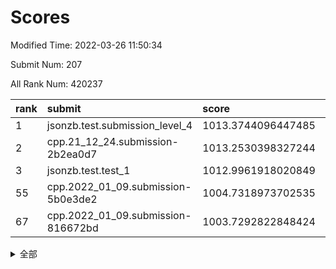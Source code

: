 # Scores

Modified Time: 2022-03-26 11:50:34

Submit Num: 207

All Rank Num: 420237

| rank |               submit               |       score        |       sigma        | pk_num |
| :--- | :--------------------------------- | :----------------- | :----------------- | :----- |
| 1    | jsonzb.test.submission_level_4     | 1013.3744096447485 | 0.8157244436103037 | 8118   |
| 2    | cpp.21_12_24.submission-2b2ea0d7   | 1013.2530398327244 | 0.8141540556730477 | 8120   |
| 3    | jsonzb.test.test_1                 | 1012.9961918020849 | 0.8461497485891137 | 8123   |
| 55   | cpp.2022_01_09.submission-5b0e3de2 | 1004.7318973702535 | 0.7055544977585665 | 8121   |
| 67   | cpp.2022_01_09.submission-816672bd | 1003.7292822848424 | 0.7058450106359808 | 8120   |


<details>
<summary>全部</summary>

| rank |                 submit                 |       score        |       sigma        | pk_num |
| :--- | :------------------------------------- | :----------------- | :----------------- | :----- |
| 1    | jsonzb.test.submission_level_4         | 1013.3744096447485 | 0.8157244436103037 | 8118   |
| 2    | cpp.21_12_24.submission-2b2ea0d7       | 1013.2530398327244 | 0.8141540556730477 | 8120   |
| 3    | jsonzb.test.test_1                     | 1012.9961918020849 | 0.8461497485891137 | 8123   |
| 4    | gobigger.level_3.submission_level_3_30 | 1012.0146584654937 | 0.8034226595187264 | 8122   |
| 5    | gobigger.level_3.submission_level_3_16 | 1011.7356542644874 | 0.763739480303206  | 8116   |
| 6    | gobigger.level_3.submission_level_3_1  | 1011.3128829780237 | 0.7773215322622995 | 8122   |
| 7    | gobigger.level_3.submission_level_3_11 | 1011.2411797964643 | 0.7774718153242762 | 8122   |
| 8    | gobigger.level_3.submission_level_3_25 | 1011.2116356948013 | 0.7863808464751817 | 8122   |
| 9    | gobigger.level_3.submission_level_3_49 | 1011.014612247676  | 0.7660109831760225 | 8124   |
| 10   | gobigger.level_3.submission_level_3_2  | 1010.9860517636914 | 0.7821621427738362 | 8122   |
| 11   | gobigger.level_3.submission_level_3_36 | 1010.958484332971  | 0.7726788518728427 | 8123   |
| 12   | gobigger.level_3.submission_level_3_42 | 1010.9178804158892 | 0.7812727848982963 | 8124   |
| 13   | gobigger.level_3.submission_level_3_3  | 1010.8096330718166 | 0.7812906212864172 | 8117   |
| 14   | gobigger.level_3.submission_level_3_29 | 1010.8054447540786 | 0.792322225487862  | 8123   |
| 15   | gobigger.level_3.submission_level_3_7  | 1010.7022674794982 | 0.7886098461001109 | 8124   |
| 16   | gobigger.level_3.submission_level_3_18 | 1010.7016534054288 | 0.7530356429504921 | 8119   |
| 17   | gobigger.level_3.submission_level_3_48 | 1010.6796050450102 | 0.7610976151953098 | 8121   |
| 18   | gobigger.level_3.submission_level_3_24 | 1010.5839990418231 | 0.783183455239351  | 8121   |
| 19   | gobigger.level_3.submission_level_3_41 | 1010.5523465836055 | 0.7517355891274065 | 8124   |
| 20   | gobigger.level_3.submission_level_3_26 | 1010.3756717193119 | 0.7825183678761162 | 8120   |
| 21   | gobigger.level_3.submission_level_3_0  | 1010.266128039422  | 0.7651954153102198 | 8122   |
| 22   | gobigger.level_3.submission_level_3_20 | 1010.1741387473727 | 0.7666348178426909 | 8118   |
| 23   | gobigger.level_3.submission_level_3_19 | 1010.1264312719729 | 0.7685139352250346 | 8119   |
| 24   | gobigger.level_3.submission_level_3_8  | 1010.0732051605529 | 0.7713217833383935 | 8125   |
| 25   | gobigger.level_3.submission_level_3_23 | 1010.0142582337457 | 0.7439811168300713 | 8122   |
| 26   | gobigger.level_3.submission_level_3_4  | 1009.9392520214241 | 0.780550007746068  | 8119   |
| 27   | gobigger.level_3.submission_level_3_40 | 1009.9365297341297 | 0.7664507133036971 | 8120   |
| 28   | gobigger.level_3.submission_level_3_13 | 1009.9185390077479 | 0.7625028438775313 | 8126   |
| 29   | gobigger.level_3.submission_level_3_44 | 1009.8182439626602 | 0.779667332423544  | 8124   |
| 30   | gobigger.level_3.submission_level_3_39 | 1009.8059075854811 | 0.7469361549353349 | 8121   |
| 31   | gobigger.level_3.submission_level_3_43 | 1009.6940341625516 | 0.7626405805525444 | 8122   |
| 32   | gobigger.level_3.submission_level_3_38 | 1009.6610296037435 | 0.7536060042252798 | 8124   |
| 33   | gobigger.level_3.submission_level_3_45 | 1009.6571927955555 | 0.7359818430579194 | 8123   |
| 34   | gobigger.level_3.submission_level_3_34 | 1009.5915472448136 | 0.7542059954964111 | 8123   |
| 35   | gobigger.level_3.submission_level_3_14 | 1009.5657132026556 | 0.7696938822437953 | 8122   |
| 36   | gobigger.level_3.submission_level_3_5  | 1009.532513778947  | 0.7490492294094258 | 8121   |
| 37   | gobigger.level_3.submission_level_3_12 | 1009.4678350515302 | 0.7855741569377277 | 8117   |
| 38   | gobigger.level_3.submission_level_3_32 | 1009.462714281804  | 0.743248913525395  | 8117   |
| 39   | gobigger.level_3.submission_level_3_27 | 1009.295813239018  | 0.7484131816179637 | 8123   |
| 40   | gobigger.level_3.submission_level_3_31 | 1009.1985557330697 | 0.7395945280799531 | 8120   |
| 41   | gobigger.level_3.submission_level_3_47 | 1009.1649108124348 | 0.7535909464035065 | 8120   |
| 42   | gobigger.level_3.submission_level_3_35 | 1009.1127600289643 | 0.7482887244213654 | 8119   |
| 43   | gobigger.level_3.submission_level_3_6  | 1009.0795105753034 | 0.7487357286827914 | 8118   |
| 44   | gobigger.level_3.submission_level_3_46 | 1009.060654354939  | 0.7509495244602057 | 8119   |
| 45   | gobigger.level_3.submission_level_3_37 | 1009.0564209311655 | 0.7393090047490973 | 8119   |
| 46   | gobigger.level_3.submission_level_3_22 | 1009.0365075827438 | 0.7364833922564061 | 8121   |
| 47   | gobigger.level_3.submission_level_3_28 | 1009.0228419421366 | 0.7496143228030336 | 8123   |
| 48   | gobigger.level_3.submission_level_3_15 | 1009.0028300656157 | 0.7570029015001564 | 8119   |
| 49   | gobigger.level_3.submission_level_3_17 | 1008.9504640370951 | 0.7414952712976834 | 8123   |
| 50   | gobigger.level_3.submission_level_3_33 | 1008.8364858709261 | 0.73746020516712   | 8126   |
| 51   | gobigger.level_3.submission_level_3_9  | 1008.687400363985  | 0.742665496569178  | 8119   |
| 52   | gobigger.level_3.submission_level_3_21 | 1008.5341723133797 | 0.7309512572627777 | 8120   |
| 53   | gobigger.level_3.submission_level_3_10 | 1008.5281757972627 | 0.7448996192114461 | 8114   |
| 54   | gobigger.level_1.submission_level_1_7  | 1005.96357443779   | 0.73157201275385   | 8122   |
| 55   | cpp.2022_01_09.submission-5b0e3de2     | 1004.7318973702535 | 0.7055544977585665 | 8121   |
| 56   | gobigger.level_1.submission_level_1_16 | 1004.5442077399342 | 0.7147149139351032 | 8121   |
| 57   | gobigger.level_1.submission_level_1_14 | 1004.5018061106473 | 0.7345332387902118 | 8122   |
| 58   | gobigger.level_1.submission_level_1_18 | 1004.3803895278728 | 0.7134085442046781 | 8122   |
| 59   | gobigger.level_1.submission_level_1_46 | 1004.3740089877668 | 0.7136168992984172 | 8119   |
| 60   | gobigger.level_1.submission_level_1_15 | 1004.1495428208755 | 0.7320905710544713 | 8119   |
| 61   | gobigger.level_1.submission_level_1_34 | 1004.0354732832263 | 0.7163958581508969 | 8119   |
| 62   | gobigger.level_1.submission_level_1_20 | 1003.8667100234744 | 0.7066701509905087 | 8126   |
| 63   | gobigger.level_1.submission_level_1_27 | 1003.8606760253176 | 0.7216801134481232 | 8117   |
| 64   | gobigger.level_1.submission_level_1_30 | 1003.8273118314793 | 0.7238838511794612 | 8118   |
| 65   | gobigger.level_1.submission_level_1_47 | 1003.7991140213422 | 0.719007223354858  | 8124   |
| 66   | gobigger.level_1.submission_level_1_3  | 1003.749517578524  | 0.7097810399887599 | 8117   |
| 67   | cpp.2022_01_09.submission-816672bd     | 1003.7292822848424 | 0.7058450106359808 | 8120   |
| 68   | gobigger.level_1.submission_level_1_35 | 1003.7139442713986 | 0.722142334021412  | 8124   |
| 69   | gobigger.level_1.submission_level_1_1  | 1003.6687195295682 | 0.7176764822652877 | 8118   |
| 70   | gobigger.level_1.submission_level_1_8  | 1003.6199604771723 | 0.7243065392745331 | 8121   |
| 71   | gobigger.level_1.submission_level_1_19 | 1003.6159223485946 | 0.7306501692296078 | 8119   |
| 72   | gobigger.level_1.submission_level_1_2  | 1003.5726211603023 | 0.7146442883648486 | 8123   |
| 73   | gobigger.level_1.submission_level_1_29 | 1003.5142156061531 | 0.7294522653916561 | 8119   |
| 74   | gobigger.level_1.submission_level_1_22 | 1003.4759239260985 | 0.725333158836157  | 8113   |
| 75   | gobigger.level_1.submission_level_1_5  | 1003.4689416234119 | 0.7252615900226735 | 8118   |
| 76   | gobigger.level_1.submission_level_1_13 | 1003.4183331682284 | 0.7155469033148584 | 8126   |
| 77   | gobigger.level_1.submission_level_1_39 | 1003.3763782799393 | 0.7081934952076278 | 8126   |
| 78   | gobigger.level_1.submission_level_1_37 | 1003.3498067868346 | 0.7100599854361517 | 8121   |
| 79   | gobigger.level_1.submission_level_1_44 | 1003.3044534234652 | 0.7187367569268374 | 8115   |
| 80   | gobigger.level_1.submission_level_1_42 | 1003.3024840222582 | 0.7088535623520814 | 8116   |
| 81   | gobigger.level_1.submission_level_1_49 | 1003.2847889538116 | 0.7063462978092565 | 8122   |
| 82   | gobigger.level_1.submission_level_1_41 | 1003.2535420722168 | 0.7069701459285633 | 8119   |
| 83   | gobigger.level_1.submission_level_1_33 | 1003.1723798760345 | 0.7176531592147993 | 8118   |
| 84   | gobigger.level_1.submission_level_1_31 | 1003.103333941304  | 0.7204500719524831 | 8115   |
| 85   | gobigger.level_1.submission_level_1_48 | 1003.0512169752994 | 0.7150145522975171 | 8117   |
| 86   | gobigger.level_1.submission_level_1_28 | 1002.8765462081451 | 0.7125931566771335 | 8120   |
| 87   | gobigger.level_1.submission_level_1_6  | 1002.8419568969784 | 0.7054104288867242 | 8124   |
| 88   | gobigger.level_1.submission_level_1_9  | 1002.7912472334841 | 0.7141736982512376 | 8117   |
| 89   | gobigger.level_1.submission_level_1_21 | 1002.7876624685792 | 0.7155322150441576 | 8127   |
| 90   | gobigger.level_1.submission_level_1_11 | 1002.7834941055524 | 0.7125142708963026 | 8119   |
| 91   | gobigger.level_1.submission_level_1_17 | 1002.7509121943002 | 0.7061052579745056 | 8115   |
| 92   | gobigger.level_1.submission_level_1_38 | 1002.7456303338643 | 0.7181182578697615 | 8118   |
| 93   | gobigger.level_1.submission_level_1_12 | 1002.734425470002  | 0.7140878087969849 | 8125   |
| 94   | gobigger.level_1.submission_level_1_26 | 1002.7174686668341 | 0.7174434926002703 | 8116   |
| 95   | gobigger.level_1.submission_level_1_25 | 1002.6974331867741 | 0.7120064773076888 | 8116   |
| 96   | gobigger.level_1.submission_level_1_43 | 1002.5183814566363 | 0.7053482087743139 | 8124   |
| 97   | gobigger.level_1.submission_level_1_4  | 1002.3401079639046 | 0.7092806044404172 | 8124   |
| 98   | gobigger.level_1.submission_level_1_23 | 1002.3209541034234 | 0.7089386117551857 | 8126   |
| 99   | gobigger.level_1.submission_level_1_10 | 1002.2960158512008 | 0.7087720488858213 | 8116   |
| 100  | gobigger.level_1.submission_level_1_0  | 1002.2316823755255 | 0.7175290995341578 | 8121   |
| 101  | gobigger.level_1.submission_level_1_32 | 1002.2244953876238 | 0.7043874308132578 | 8124   |
| 102  | gobigger.level_1.submission_level_1_24 | 1002.1937942509652 | 0.7122170572898187 | 8122   |
| 103  | gobigger.level_1.submission_level_1_45 | 1001.9340876720902 | 0.7112336536203958 | 8123   |
| 104  | gobigger.level_1.submission_level_1_36 | 1001.8712347601441 | 0.7144217077509254 | 8120   |
| 105  | gobigger.level_1.submission_level_1_40 | 1001.7353173951536 | 0.7029798137890241 | 8119   |
| 106  | gobigger.random.submission_random_27   | 997.2997106360086  | 0.7031704985859917 | 8121   |
| 107  | gobigger.random.submission_random_33   | 997.1317851023755  | 0.7112816364485058 | 8122   |
| 108  | gobigger.random.submission_random_24   | 997.0994599487838  | 0.6996662941691281 | 8123   |
| 109  | gobigger.random.submission_random_21   | 996.9212898033688  | 0.711048965160277  | 8121   |
| 110  | gobigger.random.submission_random_7    | 996.889185285096   | 0.6963260929841294 | 8123   |
| 111  | gobigger.random.submission_random_1    | 996.8590280429545  | 0.7012254448667152 | 8123   |
| 112  | gobigger.random.submission_random_2    | 996.7119201459492  | 0.7065993013325295 | 8115   |
| 113  | gobigger.random.submission_random_41   | 996.4970021294263  | 0.7096408115843489 | 8120   |
| 114  | gobigger.random.submission_random_38   | 996.4939464020476  | 0.7103860660345901 | 8120   |
| 115  | gobigger.random.submission_random_31   | 996.4588560165696  | 0.718353150442933  | 8118   |
| 116  | gobigger.random.submission_random_25   | 996.451506667601   | 0.7022719862292126 | 8121   |
| 117  | gobigger.random.submission_random_17   | 996.4488663027558  | 0.7011586337563763 | 8119   |
| 118  | gobigger.random.submission_random_47   | 996.4231219965953  | 0.7221475022596475 | 8125   |
| 119  | gobigger.random.submission_random_35   | 996.4130221187883  | 0.7211731716572641 | 8117   |
| 120  | gobigger.random.submission_random_36   | 996.3820692782351  | 0.7074404534322063 | 8122   |
| 121  | gobigger.random.submission_random_3    | 996.3672698436527  | 0.7174215726443676 | 8117   |
| 122  | gobigger.random.submission_random_10   | 996.3616238983781  | 0.7093423545298803 | 8118   |
| 123  | gobigger.random.submission_random_30   | 996.3558903082768  | 0.7048978261247816 | 8116   |
| 124  | gobigger.random.submission_random_9    | 996.3032855561581  | 0.7080243516983811 | 8118   |
| 125  | gobigger.random.submission_random_19   | 996.2271935745156  | 0.7032364683757383 | 8124   |
| 126  | gobigger.random.submission_random_5    | 996.2241145957687  | 0.711178015839189  | 8119   |
| 127  | gobigger.random.submission_random_44   | 996.0677635637606  | 0.6965083244764487 | 8122   |
| 128  | gobigger.random.submission_random_18   | 996.0637678814339  | 0.7079786698579991 | 8118   |
| 129  | gobigger.random.submission_random_23   | 996.0621770133533  | 0.7112372124720735 | 8119   |
| 130  | gobigger.random.submission_random_8    | 996.0609366888515  | 0.7130104826797061 | 8119   |
| 131  | gobigger.random.submission_random_20   | 996.0607492521133  | 0.7126382269177928 | 8120   |
| 132  | gobigger.random.submission_random_0    | 995.9355269638089  | 0.7082035559120444 | 8120   |
| 133  | gobigger.random.submission_random_12   | 995.9271927555588  | 0.7170390616229282 | 8124   |
| 134  | gobigger.random.submission_random_34   | 995.9180043427773  | 0.7244582695777324 | 8122   |
| 135  | gobigger.random.submission_random_32   | 995.8912390649443  | 0.7114006508097102 | 8121   |
| 136  | gobigger.random.submission_random_26   | 995.8847782200158  | 0.7030139902424628 | 8127   |
| 137  | gobigger.random.submission_random_45   | 995.8471808465398  | 0.7075141221837878 | 8124   |
| 138  | gobigger.random.submission_random_40   | 995.8319901856428  | 0.7220570901339193 | 8122   |
| 139  | gobigger.random.submission_random_4    | 995.8192450650218  | 0.6997425206740507 | 8119   |
| 140  | gobigger.random.submission_random_14   | 995.6275146938907  | 0.7126241402985994 | 8126   |
| 141  | gobigger.random.submission_random_43   | 995.5287144203577  | 0.704151408208097  | 8118   |
| 142  | gobigger.random.submission_random_15   | 995.5220325738906  | 0.7117738835675731 | 8120   |
| 143  | gobigger.random.submission_random_42   | 995.5144780315306  | 0.7148841982410318 | 8118   |
| 144  | gobigger.random.submission_random_16   | 995.4941619730129  | 0.7094876474103383 | 8119   |
| 145  | gobigger.random.submission_random_46   | 995.4736237381908  | 0.7098167772558301 | 8114   |
| 146  | gobigger.random.submission_random_13   | 995.4371410748488  | 0.7122009977880869 | 8123   |
| 147  | gobigger.random.submission_random_48   | 995.4007640845     | 0.7051899924246856 | 8124   |
| 148  | gobigger.random.submission_random_28   | 995.3876070011669  | 0.7051852802882211 | 8122   |
| 149  | gobigger.random.submission_random_37   | 995.3867004453705  | 0.7060889667745586 | 8118   |
| 150  | gobigger.random.submission_random_22   | 995.3376944271796  | 0.7096509984109565 | 8121   |
| 151  | gobigger.random.submission_random_6    | 995.159833451857   | 0.7160193709723743 | 8120   |
| 152  | gobigger.random.submission_random_29   | 995.1213715286582  | 0.7007095348285383 | 8121   |
| 153  | gobigger.random.submission_random_49   | 994.9609785417554  | 0.7130997875688403 | 8114   |
| 154  | gobigger.random.submission_random_11   | 994.8931260714033  | 0.7239349346492019 | 8123   |
| 155  | gobigger.level_2.submission_level_2_15 | 994.0457115253072  | 0.7427793685082716 | 8119   |
| 156  | gobigger.random.submission_random_39   | 994.0242761018085  | 0.7394860061686841 | 8123   |
| 157  | gobigger.level_2.submission_level_2_10 | 993.9459179090474  | 0.7382081385336622 | 8114   |
| 158  | gobigger.level_2.submission_level_2_23 | 993.877256981122   | 0.7448475521237323 | 8124   |
| 159  | gobigger.level_2.submission_level_2_37 | 993.6693914846767  | 0.7231770597804704 | 8117   |
| 160  | gobigger.level_2.submission_level_2_36 | 993.63710727942    | 0.7228011455911036 | 8118   |
| 161  | gobigger.level_2.submission_level_2_21 | 993.5384265702517  | 0.7596173924504971 | 8119   |
| 162  | gobigger.level_2.submission_level_2_12 | 993.2385306835437  | 0.7510187195831836 | 8121   |
| 163  | gobigger.level_2.submission_level_2_20 | 993.2339712163844  | 0.7431093667517631 | 8118   |
| 164  | gobigger.level_2.submission_level_2_1  | 993.0955824706027  | 0.7388008075361951 | 8124   |
| 165  | gobigger.level_2.submission_level_2_13 | 993.065378164683   | 0.7460606041721697 | 8121   |
| 166  | gobigger.level_2.submission_level_2_4  | 993.019275497958   | 0.7347044530445863 | 8111   |
| 167  | gobigger.level_2.submission_level_2_40 | 993.0088001843027  | 0.7346101833951223 | 8115   |
| 168  | gobigger.level_2.submission_level_2_17 | 992.9354687947172  | 0.7509063718942389 | 8123   |
| 169  | gobigger.level_2.submission_level_2_7  | 992.9135627137947  | 0.7513250659137555 | 8122   |
| 170  | gobigger.level_2.submission_level_2_38 | 992.7989054869577  | 0.7335877800514305 | 8120   |
| 171  | gobigger.level_2.submission_level_2_47 | 992.7634502412827  | 0.7320931323192748 | 8123   |
| 172  | gobigger.level_2.submission_level_2_9  | 992.7559012046125  | 0.7400069741107348 | 8128   |
| 173  | gobigger.level_2.submission_level_2_43 | 992.6938767118297  | 0.755707575241967  | 8126   |
| 174  | gobigger.level_2.submission_level_2_0  | 992.5587455931478  | 0.7305291506299548 | 8121   |
| 175  | gobigger.level_2.submission_level_2_18 | 992.5581873337902  | 0.7437230309793225 | 8118   |
| 176  | gobigger.level_2.submission_level_2_46 | 992.4251848994505  | 0.7258695067198139 | 8120   |
| 177  | gobigger.level_2.submission_level_2_44 | 992.359687124165   | 0.7411058648534025 | 8119   |
| 178  | gobigger.level_2.submission_level_2_28 | 992.3286202752455  | 0.7558212035560513 | 8124   |
| 179  | gobigger.level_2.submission_level_2_6  | 992.3275138136852  | 0.7370589592964044 | 8119   |
| 180  | gobigger.level_2.submission_level_2_29 | 992.169570620762   | 0.7521741204356055 | 8123   |
| 181  | gobigger.level_2.submission_level_2_5  | 992.0746821712644  | 0.749201814454787  | 8119   |
| 182  | gobigger.level_2.submission_level_2_41 | 992.0681567915359  | 0.7562123077186027 | 8121   |
| 183  | gobigger.level_2.submission_level_2_24 | 992.0670162695127  | 0.7462517032481395 | 8123   |
| 184  | gobigger.level_2.submission_level_2_30 | 992.0501426108586  | 0.7423465417373666 | 8120   |
| 185  | gobigger.level_2.submission_level_2_22 | 991.9294808464296  | 0.7502240594971654 | 8122   |
| 186  | gobigger.level_2.submission_level_2_27 | 991.927270106714   | 0.7466889353472593 | 8121   |
| 187  | gobigger.level_2.submission_level_2_35 | 991.9163884020534  | 0.7492110105540466 | 8118   |
| 188  | gobigger.level_2.submission_level_2_39 | 991.7820566450384  | 0.7537609093769425 | 8120   |
| 189  | gobigger.level_2.submission_level_2_34 | 991.7729002574648  | 0.7418723180166912 | 8116   |
| 190  | gobigger.level_2.submission_level_2_8  | 991.7404121329387  | 0.7461191119897778 | 8121   |
| 191  | gobigger.level_2.submission_level_2_19 | 991.6554765623572  | 0.7557402880271384 | 8118   |
| 192  | gobigger.level_2.submission_level_2_26 | 991.6394005584295  | 0.7432848239012326 | 8125   |
| 193  | gobigger.level_2.submission_level_2_45 | 991.605822134609   | 0.7406599001176316 | 8122   |
| 194  | gobigger.level_2.submission_level_2_2  | 991.6029679098766  | 0.7689905076400888 | 8120   |
| 195  | gobigger.level_2.submission_level_2_48 | 991.6025500484832  | 0.7534855086035963 | 8118   |
| 196  | gobigger.level_2.submission_level_2_25 | 991.5908772657756  | 0.7639457778777429 | 8119   |
| 197  | gobigger.level_2.submission_level_2_3  | 991.581701525457   | 0.754726041018794  | 8122   |
| 198  | gobigger.level_2.submission_level_2_14 | 991.3761584630091  | 0.748935184842107  | 8123   |
| 199  | gobigger.level_2.submission_level_2_11 | 991.333202419967   | 0.7504901563753335 | 8122   |
| 200  | gobigger.level_2.submission_level_2_31 | 991.2610369135424  | 0.762595559182739  | 8126   |
| 201  | gobigger.level_2.submission_level_2_42 | 990.9545501499811  | 0.7452366125069717 | 8120   |
| 202  | gobigger.level_2.submission_level_2_32 | 990.928897299834   | 0.7582724068409443 | 8119   |
| 203  | gobigger.level_2.submission_level_2_49 | 990.6510765439534  | 0.766505913668088  | 8122   |
| 204  | gobigger.level_2.submission_level_2_16 | 990.3810376420421  | 0.7581512165054359 | 8122   |
| 205  | gobigger.level_2.submission_level_2_33 | 990.2842707651758  | 0.764217101042632  | 8122   |
| 206  | gobigger.none.submission_none_0        | 977.588751699987   | 1.311096373968142  | 8117   |
| 207  | gobigger.none.submission_none_1        | 974.7384986013869  | 1.5746829667023212 | 8115   |

</details>